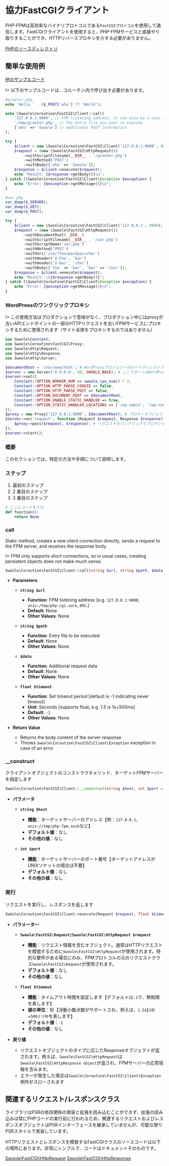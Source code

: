 # 協力FastCGIクライアント

PHP-FPMは高効率なバイナリプロトコルである`FastCGIプロトコル`を使用して通信します。FastCGIクライアントを使用すると、PHP-FPMサービスと直接やり取りすることができ、HTTPリバースプロキシを介する必要がありません。

[PHPのソースディレクトリ](https://github.com/swoole/library/blob/master/src/core/Coroutine/FastCGI)
## 簡単な使用例

[他のサンプルコード](https://github.com/swoole/library/tree/master/examples/fastcgi)

!> 以下のサンプルコードは、コルーチン内で呼び出す必要があります。
```php
#greeter.php
echo 'Hello ' . ($_POST['who'] ?? 'World');
```

```php
echo \Swoole\Coroutine\FastCGI\Client::call(
    '127.0.0.1:9000', // FPM listening address, it can also be a unix socket address like unix:/tmp/php-cgi.sock
    '/tmp/greeter.php', // The entry file you want to execute
    ['who' => 'Swoole'] // Additional POST information
);
```
```php
try {
    $client = new \Swoole\Coroutine\FastCGI\Client('127.0.0.1:9000', 9000);
    $request = (new \Swoole\FastCGI\HttpRequest())
        ->withScriptFilename(__DIR__ . '/greeter.php')
        ->withMethod('POST')
        ->withBody(['who' => 'Swoole']);
    $response = $client->execute($request);
    echo "Result: {$response->getBody()}\n";
} catch (\Swoole\Coroutine\FastCGI\Client\Exception $exception) {
    echo "Error: {$exception->getMessage()}\n";
}
```
```php
#var.php
var_dump($_SERVER);
var_dump($_GET);
var_dump($_POST);
```

```php
try {
    $client = new \Swoole\Coroutine\FastCGI\Client('127.0.0.1', 9000);
    $request = (new \Swoole\FastCGI\HttpRequest())
        ->withDocumentRoot(__DIR__)
        ->withScriptFilename(__DIR__ . '/var.php')
        ->withScriptName('var.php')
        ->withMethod('POST')
        ->withUri('/var?foo=bar&bar=char')
        ->withHeader('X-Foo', 'bar')
        ->withHeader('X-Bar', 'char')
        ->withBody(['foo' => 'bar', 'bar' => 'char']);
    $response = $client->execute($request);
    echo "Result: \n{$response->getBody()}";
} catch (\Swoole\Coroutine\FastCGI\Client\Exception $exception) {
    echo "Error: {$exception->getMessage()}\n";
}
```
### WordPressのワンクリックプロキシ

!> この使用方法はプロダクションで意味がなく、プロダクション中にはproxyが古いAPIエンドポイントの一部のHTTPリクエストを古いFPMサービスにプロキシするために使用されます（サイト全体をプロキシするのではありません）

```php
use Swoole\Constant;
use Swoole\Coroutine\FastCGI\Proxy;
use Swoole\Http\Request;
use Swoole\Http\Response;
use Swoole\Http\Server;

$documentRoot = '/var/www/html'; # WordPressプロジェクトのルートディレクトリ
$server = new Server('0.0.0.0', 80, SWOOLE_BASE); # ここでポートはWordPressの設定と一致する必要があります。通常、特定のポートを指定しないで、ポート80です
$server->set([
    Constant::OPTION_WORKER_NUM => swoole_cpu_num() * 2,
    Constant::OPTION_HTTP_PARSE_COOKIE => false,
    Constant::OPTION_HTTP_PARSE_POST => false,
    Constant::OPTION_DOCUMENT_ROOT => $documentRoot,
    Constant::OPTION_ENABLE_STATIC_HANDLER => true,
    Constant::OPTION_STATIC_HANDLER_LOCATIONS => ['/wp-admin', '/wp-content', '/wp-includes'], # 静的リソースパス
]);
$proxy = new Proxy('127.0.0.1:9000', $documentRoot); # プロキシオブジェクトを作成
$server->on('request', function (Request $request, Response $response) use ($proxy) {
    $proxy->pass($request, $response); # リクエストをワンクリックでプロキシする
});
$server->start();
```
### 概要

このセクションでは、特定の方法や手順について説明します。

### ステップ

1. 最初のステップ
2. 2 番目のステップ
3. 3 番目のステップ

```python
# ここにコードを入力
def function():
    return None
```
### call

Static method, creates a new client connection directly, sends a request to the FPM server, and receives the response body.

!> FPM only supports short connections, so in usual cases, creating persistent objects does not make much sense.

```php
Swoole\Coroutine\FastCGI\Client::call(string $url, string $path, $data = '', float $timeout = -1): string
```

  * **Parameters** 

    * **`string $url`**
      * **Function**: FPM listening address [e.g. `127.0.0.1:9000`, `unix:/tmp/php-cgi.sock`, etc.]
      * **Default**: None
      * **Other Values**: None

    * **`string $path`**
      * **Function**: Entry file to be executed
      * **Default**: None
      * **Other Values**: None

    * **`$data`**
      * **Function**: Additional request data
      * **Default**: None
      * **Other Values**: None

    * **`float $timeout`**
      * **Function**: Set timeout period [default is -1 indicating never timeout]
      * **Unit**: Seconds [supports float, e.g. 1.5 is 1s+500ms]
      * **Default**: `-1`
      * **Other Values**: None

  * **Return Value** 

    * Returns the body content of the server response
    * Throws `Swoole\Coroutine\FastCGI\Client\Exception` exception in case of an error
### __construct

クライアントオブジェクトのコンストラクタメソッド、ターゲットFPMサーバーを指定します

```php
Swoole\Coroutine\FastCGI\Client::__construct(string $host, int $port = 0)
```

  * **パラメータ**

    * **`string $host`**
      * **機能**：ターゲットサーバーのアドレス【例：`127.0.0.1`、`unix://tmp/php-fpm.sock`など】
      * **デフォルト値**：なし
      * **その他の値**：なし

    * **`int $port`**
      * **機能**：ターゲットサーバーのポート番号【ターゲットアドレスがUNIXソケットの場合は不要】
      * **デフォルト値**：なし
      * **その他の値**：なし
### 実行

リクエストを実行し、レスポンスを返します

```php
Swoole\Coroutine\FastCGI\Client->execute(Request $request, float $timeout = -1): Response
```

  * **パラメーター** 

    * **`Swoole\FastCGI\Request|Swoole\FastCGI\HttpRequest $request`**
      * **機能**：リクエスト情報を含むオブジェクト。通常はHTTPリクエストを模倣するために`Swoole\FastCGI\HttpRequest`が使用されます。特別な要件がある場合にのみ、FPMプロトコルの元のリクエストクラス`Swoole\FastCGI\Request`が使用されます。
      * **デフォルト値**：なし
      * **その他の値**：なし

    * **`float $timeout`**
      * **機能**：タイムアウト時間を設定します【デフォルトは`-1`で、無制限を表します】
      * **値の単位**：秒【浮動小数点数がサポートされ、例えば、`1.5`は`1秒`+`500ミリ秒`を表します】
      * **デフォルト値**：`-1`
      * **その他の値**：なし

  * **戻り値** 

    * リクエストオブジェクトのタイプに応じたResponseオブジェクトが返されます。例えば、`Swoole\FastCGI\HttpRequest`は`Swoole\FastCGI\HttpResponse object`が返され、FPMサーバーの応答情報を含みます。
    * エラーが発生した場合は`Swoole\Coroutine\FastCGI\Client\Exception`例外がスローされます
## 関連するリクエスト/レスポンスクラス

ライブラリはPSRの依存関係の実装と拡張を読み込むことができず、拡張の読み込みは常にPHPコードの実行前に行われるため、関連するリクエストおよびレスポンスオブジェクトはPSRインターフェースを継承していませんが、可能な限りPSRスタイルで実装しています。

HTTPリクエストとレスポンスを模倣するFastCGIクラスのソースコードは以下の場所にあります。非常にシンプルで、コードはドキュメントそのものです。

[Swoole\FastCGI\HttpRequest](https://github.com/swoole/library/blob/master/src/core/FastCGI/HttpRequest.php)
[Swoole\FastCGI\HttpResponse](https://github.com/swoole/library/blob/master/src/core/FastCGI/HttpResponse.php)
